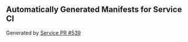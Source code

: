 ## Automatically Generated Manifests for Service CI
Generated by [Service PR #539](https://github.com/trustyai-explainability/trustyai-explainability/pull/539)
